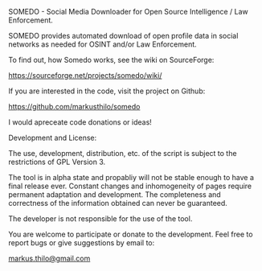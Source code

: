 SOMEDO - Social Media Downloader for Open Source Intelligence / Law Enforcement.

SOMEDO provides automated download of open profile data in social networks as needed for OSINT and/or Law Enforcement.

To find out, how Somedo works, see the wiki on SourceForge:

https://sourceforge.net/projects/somedo/wiki/

If you are interested in the code, visit the project on Github:

https://github.com/markusthilo/somedo

I would apreceate code donations or ideas!

Development and License:

The use, development, distribution, etc. of the script is subject
to the restrictions of GPL Version 3.

The tool is in alpha state and propabliy will not be stable enough
to have a final release ever. Constant changes and inhomogeneity
of pages require permanent adaptation and development. The completeness
and correctness of the information obtained can never be guaranteed.

The developer is not responsible for the use of the tool.

You are welcome to participate or donate to the development.
Feel free to report bugs or give suggestions by email to:

markus.thilo@gmail.com
